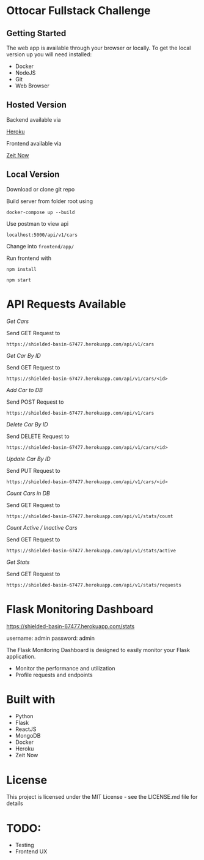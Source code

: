# Ottocar Fullstack Challenge

## Getting Started

The web app is available through your browser or locally. To get the local version up you will need installed:

* Docker
* NodeJS
* Git
* Web Browser


## Hosted Version

Backend available via

[Heroku](https://shielded-basin-67477.herokuapp.com/)


Frontend available via

[Zeit Now](https://app.colinbowen.now.sh/index.html)


## Local Version

Download or clone git repo

Build server from folder root using

`docker-compose up --build`

Use postman to view api

`localhost:5000/api/v1/cars`

Change into `frontend/app/`

Run frontend with 

`npm install`

`npm start`



# API Requests Available

*Get Cars*

Send GET Request to

`https://shielded-basin-67477.herokuapp.com/api/v1/cars`

*Get Car By ID*

Send GET Request to

`https://shielded-basin-67477.herokuapp.com/api/v1/cars/<id>`

*Add Car to DB*

Send POST Request to 

`https://shielded-basin-67477.herokuapp.com/api/v1/cars`

*Delete Car By ID*

Send DELETE Request to 

`https://shielded-basin-67477.herokuapp.com/api/v1/cars/<id>`

*Update Car By ID*

Send PUT Request to 

`https://shielded-basin-67477.herokuapp.com/api/v1/cars/<id>`

*Count Cars in DB*

Send GET Request to

`https://shielded-basin-67477.herokuapp.com/api/v1/stats/count`


*Count Active / Inactive Cars*

Send GET Request to

`https://shielded-basin-67477.herokuapp.com/api/v1/stats/active`

*Get Stats*

Send GET Request to

`https://shielded-basin-67477.herokuapp.com/api/v1/stats/requests`



# Flask Monitoring Dashboard

https://shielded-basin-67477.herokuapp.com/stats

username: admin
password: admin

The Flask Monitoring Dashboard is designed to easily monitor your Flask application.

* Monitor the performance and utilization
* Profile requests and endpoints




# Built with
* Python 
* Flask
* ReactJS
* MongoDB
* Docker
* Heroku
* Zeit Now


# License
This project is licensed under the MIT License - see the LICENSE.md file for details

# TODO:
- Testing
- Frontend UX